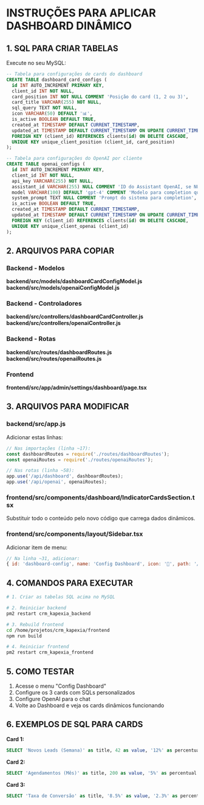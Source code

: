 # INSTRUÇÕES PARA APLICAR DASHBOARD DINÂMICO

## 1. SQL PARA CRIAR TABELAS

Execute no seu MySQL:

```sql
-- Tabela para configurações de cards do dashboard
CREATE TABLE dashboard_card_configs (
  id INT AUTO_INCREMENT PRIMARY KEY,
  client_id INT NOT NULL,
  card_position INT NOT NULL COMMENT 'Posição do card (1, 2 ou 3)',
  card_title VARCHAR(255) NOT NULL,
  sql_query TEXT NOT NULL,
  icon VARCHAR(50) DEFAULT '📊',
  is_active BOOLEAN DEFAULT TRUE,
  created_at TIMESTAMP DEFAULT CURRENT_TIMESTAMP,
  updated_at TIMESTAMP DEFAULT CURRENT_TIMESTAMP ON UPDATE CURRENT_TIMESTAMP,
  FOREIGN KEY (client_id) REFERENCES clients(id) ON DELETE CASCADE,
  UNIQUE KEY unique_client_position (client_id, card_position)
);

-- Tabela para configurações do OpenAI por cliente
CREATE TABLE openai_configs (
  id INT AUTO_INCREMENT PRIMARY KEY,
  client_id INT NOT NULL,
  api_key VARCHAR(255) NOT NULL,
  assistant_id VARCHAR(255) NULL COMMENT 'ID do Assistant OpenAI, se NULL usa completion',
  model VARCHAR(100) DEFAULT 'gpt-4' COMMENT 'Modelo para completion quando não há assistant',
  system_prompt TEXT NULL COMMENT 'Prompt do sistema para completion',
  is_active BOOLEAN DEFAULT TRUE,
  created_at TIMESTAMP DEFAULT CURRENT_TIMESTAMP,
  updated_at TIMESTAMP DEFAULT CURRENT_TIMESTAMP ON UPDATE CURRENT_TIMESTAMP,
  FOREIGN KEY (client_id) REFERENCES clients(id) ON DELETE CASCADE,
  UNIQUE KEY unique_client_openai (client_id)
);
```

## 2. ARQUIVOS PARA COPIAR

### Backend - Modelos

**backend/src/models/dashboardCardConfigModel.js**
**backend/src/models/openaiConfigModel.js**

### Backend - Controladores

**backend/src/controllers/dashboardCardController.js**
**backend/src/controllers/openaiController.js**

### Backend - Rotas

**backend/src/routes/dashboardRoutes.js**
**backend/src/routes/openaiRoutes.js**

### Frontend

**frontend/src/app/admin/settings/dashboard/page.tsx**

## 3. ARQUIVOS PARA MODIFICAR

### backend/src/app.js
Adicionar estas linhas:

```javascript
// Nas importações (linha ~17):
const dashboardRoutes = require('./routes/dashboardRoutes');
const openaiRoutes = require('./routes/openaiRoutes');

// Nas rotas (linha ~58):
app.use('/api/dashboard', dashboardRoutes);
app.use('/api/openai', openaiRoutes);
```

### frontend/src/components/dashboard/IndicatorCardsSection.tsx
Substituir todo o conteúdo pelo novo código que carrega dados dinâmicos.

### frontend/src/components/layout/Sidebar.tsx
Adicionar item de menu:

```javascript
// Na linha ~31, adicionar:
{ id: 'dashboard-config', name: 'Config Dashboard', icon: '🔧', path: '/admin/settings/dashboard' },
```

## 4. COMANDOS PARA EXECUTAR

```bash
# 1. Criar as tabelas SQL acima no MySQL

# 2. Reiniciar backend
pm2 restart crm_kapexia_backend

# 3. Rebuild frontend
cd /home/projetos/crm_kapexia/frontend
npm run build

# 4. Reiniciar frontend
pm2 restart crm_kapexia_frontend
```

## 5. COMO TESTAR

1. Acesse o menu "Config Dashboard"
2. Configure os 3 cards com SQLs personalizados
3. Configure OpenAI para o chat
4. Volte ao Dashboard e veja os cards dinâmicos funcionando

## 6. EXEMPLOS DE SQL PARA CARDS

**Card 1:**
```sql
SELECT 'Novos Leads (Semana)' as title, 42 as value, '12%' as percentual
```

**Card 2:**
```sql
SELECT 'Agendamentos (Mês)' as title, 200 as value, '5%' as percentual
```

**Card 3:**
```sql
SELECT 'Taxa de Conversão' as title, '8.5%' as value, '2.3%' as percentual
```

